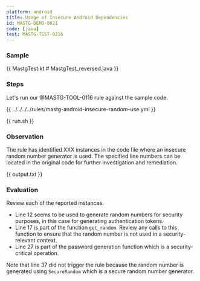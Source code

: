 ```yaml
---
platform: android
title: Usage of Insecure Android Dependencies
id: MASTG-DEMO-0021
code: [java]
test: MASTG-TEST-0216
---
```


### Sample

{{ MastgTest.kt # MastgTest_reversed.java }}

### Steps

Let's run our @MASTG-TOOL-0116 rule against the sample code.

{{ ../../../../rules/mastg-android-insecure-random-use.yml }}

{{ run.sh }}

### Observation

The rule has identified XXX instances in the code file where an insecure random number generator is used. The specified line numbers can be located in the original code for further investigation and remediation.

{{ output.txt }}

### Evaluation

Review each of the reported instances.

- Line 12 seems to be used to generate random numbers for security purposes, in this case for generating authentication tokens.
- Line 17 is part of the function `get_random`. Review any calls to this function to ensure that the random number is not used in a security-relevant context.
- Line 27 is part of the password generation function which is a security-critical operation.

Note that line 37 did not trigger the rule because the random number is generated using `SecureRandom` which is a secure random number generator.
